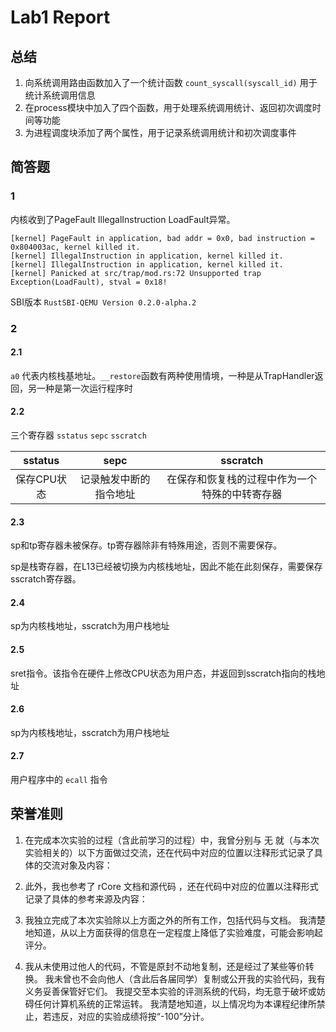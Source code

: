# Lab1 Report

## 总结

1. 向系统调用路由函数加入了一个统计函数 `count_syscall(syscall_id)` 用于统计系统调用信息
2. 在process模块中加入了四个函数，用于处理系统调用统计、返回初次调度时间等功能
3. 为进程调度块添加了两个属性，用于记录系统调用统计和初次调度事件

## 简答题

### 1

内核收到了PageFault IllegalInstruction LoadFault异常。

```
[kernel] PageFault in application, bad addr = 0x0, bad instruction = 0x804003ac, kernel killed it.
[kernel] IllegalInstruction in application, kernel killed it.
[kernel] IllegalInstruction in application, kernel killed it.
[kernel] Panicked at src/trap/mod.rs:72 Unsupported trap Exception(LoadFault), stval = 0x18!
```

SBI版本 `RustSBI-QEMU Version 0.2.0-alpha.2`

### 2

#### 2.1

`a0` 代表内核栈基地址。`__restore`函数有两种使用情境，一种是从TrapHandler返回，另一种是第一次运行程序时

#### 2.2

三个寄存器 `sstatus` `sepc` `sscratch`

| sstatus | sepc | sscratch |
:--: | :--: | :---:
| 保存CPU状态 | 记录触发中断的指令地址 | 在保存和恢复栈的过程中作为一个特殊的中转寄存器 |


#### 2.3

sp和tp寄存器未被保存。tp寄存器除非有特殊用途，否则不需要保存。

sp是栈寄存器，在L13已经被切换为内核栈地址，因此不能在此刻保存，需要保存sscratch寄存器。

#### 2.4

sp为内核栈地址，sscratch为用户栈地址

#### 2.5

sret指令。该指令在硬件上修改CPU状态为用户态，并返回到sscratch指向的栈地址

#### 2.6

sp为内核栈地址，sscratch为用户栈地址

#### 2.7

用户程序中的 `ecall` 指令

## 荣誉准则



1. 在完成本次实验的过程（含此前学习的过程）中，我曾分别与 无 就（与本次实验相关的）以下方面做过交流，还在代码中对应的位置以注释形式记录了具体的交流对象及内容：

2. 此外，我也参考了 rCore 文档和源代码 ，还在代码中对应的位置以注释形式记录了具体的参考来源及内容：

3. 我独立完成了本次实验除以上方面之外的所有工作，包括代码与文档。 我清楚地知道，从以上方面获得的信息在一定程度上降低了实验难度，可能会影响起评分。

4. 我从未使用过他人的代码，不管是原封不动地复制，还是经过了某些等价转换。 我未曾也不会向他人（含此后各届同学）复制或公开我的实验代码，我有义务妥善保管好它们。 我提交至本实验的评测系统的代码，均无意于破坏或妨碍任何计算机系统的正常运转。 我清楚地知道，以上情况均为本课程纪律所禁止，若违反，对应的实验成绩将按“-100”分计。
